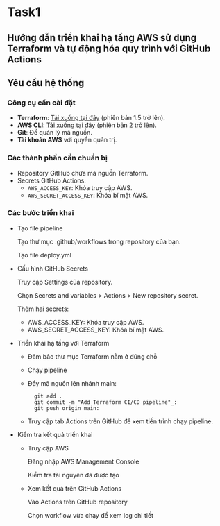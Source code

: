 # Task1

## Hướng dẫn triển khai hạ tầng AWS sử dụng Terraform và tự động hóa quy trình với GitHub Actions

## Yêu cầu hệ thống

### Công cụ cần cài đặt
- **Terraform**: [Tải xuống tại đây](https://developer.hashicorp.com/terraform/downloads) (phiên bản 1.5 trở lên).
- **AWS CLI**: [Tải xuống tại đây](https://aws.amazon.com/cli/) (phiên bản 2 trở lên).
- **Git**: Để quản lý mã nguồn.
- **Tài khoản AWS** với quyền quản trị.

### Các thành phần cần chuẩn bị
- Repository GitHub chứa mã nguồn Terraform.
- Secrets GitHub Actions:
  - `AWS_ACCESS_KEY`: Khóa truy cập AWS.
  - `AWS_SECRET_ACCESS_KEY`: Khóa bí mật AWS.

### Các bước triển khai

- Tạo file pipeline 

    Tạo thư mục .github/workflows trong repository của bạn.

    Tạo file deploy.yml

- Cấu hình GitHub Secrets

    Truy cập Settings của repository.

    Chọn Secrets and variables > Actions > New repository secret.

    Thêm hai secrets:
    +  AWS_ACCESS_KEY: Khóa truy cập AWS.
    +  AWS_SECRET_ACCESS_KEY: Khóa bí mật AWS.

- Triển khai hạ tầng với Terraform

    + Đảm bảo thư mục Terraform nằm ở đúng chỗ

    + Chạy pipeline

    + Đẩy mã nguồn lên nhánh main:

            git add .
            git commit -m "Add Terraform CI/CD pipeline"_: 
            git push origin main: 

    + Truy cập tab Actions trên GitHub để xem tiến trình chạy pipeline.

- Kiểm tra kết quả triển khai

    + Truy cập AWS
      
      Đăng nhập AWS Management Console

      Kiểm tra tài nguyên đã được tạo
    
    + Xem kết quả trên GitHub Actions

      Vào Actions trên GitHub repository

      Chọn workflow vừa chạy để xem log chi tiết
            


